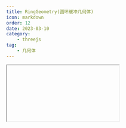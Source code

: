 ```yaml
---
title: RingGeometry(圆环缓冲几何体)
icon: markdown
order: 12
date: 2023-03-10
category:
    - threejs
tag:
    - 几何体
---
```


<IFrame url="https://luotainxu-demo.netlify.app/#/threejs/ringGeometry"/>

## RingGeometry

```js
const geometry = new THREE.RingGeometry( 1, 5, 32 );
const material = new THREE.MeshBasicMaterial( { color: 0xffff00, side: THREE.DoubleSide } );
const mesh = new THREE.Mesh( geometry, material );
scene.add( mesh );
```

## 构造器

### innerRadius : Float

内部半径，默认值为0.5

### outerRadius : Float

外部半径，默认值为1

### thetaSegments : Integer

圆环的分段数。这个值越大，圆环就越圆。最小值为3，默认值为32

### phiSegments : Integer

最小值为1，默认值为8

### thetaStart : Float

起始角度，默认值为0

### thetaLength : Float

圆心角，默认值为Math.PI * 2

## 属性

共有属性请参见其基类BufferGeometry

### .parameters : Object

一个包含着构造函数中每个参数的对象。在对象实例化之后，对该属性的任何修改都不会改变这个几何体。

## 方法

共有方法请参见其基类BufferGeometry
